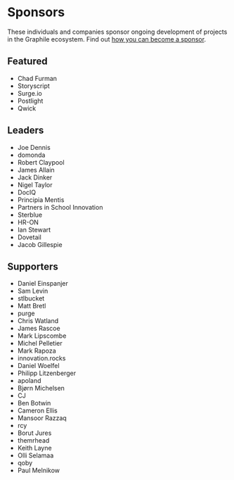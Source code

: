 # Sponsors

These individuals and companies sponsor ongoing development of projects in the
Graphile ecosystem. Find out
[how you can become a sponsor](https://graphile.org/sponsor/).

## Featured

- Chad Furman
- Storyscript
- Surge.io
- Postlight
- Qwick

## Leaders

- Joe Dennis
- domonda
- Robert Claypool
- James Allain
- Jack Dinker
- Nigel Taylor
- DocIQ
- Principia Mentis
- Partners in School Innovation
- Sterblue
- HR-ON
- Ian Stewart
- Dovetail
- Jacob Gillespie

## Supporters

- Daniel Einspanjer
- Sam Levin
- stlbucket
- Matt Bretl
- purge
- Chris Watland
- James Rascoe
- Mark Lipscombe
- Michel Pelletier
- Mark Rapoza
- innovation.rocks
- Daniel Woelfel
- Philipp Litzenberger
- apoland
- Bjørn Michelsen
- CJ
- Ben Botwin
- Cameron Ellis
- Mansoor Razzaq
- rcy
- Borut Jures
- themrhead
- Keith Layne
- Olli Selamaa
- qoby
- Paul Melnikow
